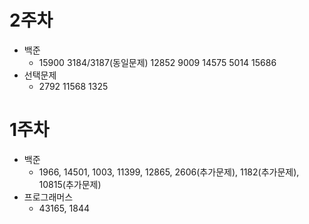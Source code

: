 # 2주차
* 백준
   * 15900 3184/3187(동일문제) 12852 9009 14575 5014 15686
* 선택문제
   * 2792 11568 1325

# 1주차
* 백준
    * 1966, 14501, 1003, 11399, 12865, 2606(추가문제), 1182(추가문제), 10815(추가문제)
* 프로그래머스
    * 43165, 1844
